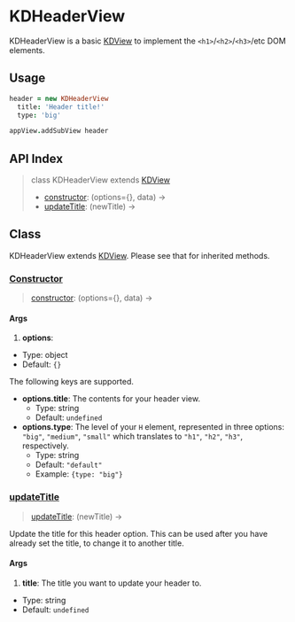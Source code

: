 
# KDHeaderView

KDHeaderView is a basic [KDView][kdview] to implement the 
`<h1>`/`<h2>`/`<h3>`/etc DOM elements.

## Usage

```coffee
header = new KDHeaderView
  title: 'Header title!'
  type: 'big'

appView.addSubView header
```

## API Index

> class KDHeaderView extends [KDView][kdview]
> - [constructor](#constructor): (options={}, data) ->
> - [updateTitle](#updatetitle): (newTitle) ->

## Class

KDHeaderView extends [KDView][kdview]. Please see that for inherited methods.

### [Constructor](https://github.com/koding/kd/blob/master/src/components/header/headerview.coffee#L2)
> [constructor](#constructor): (options={}, data) ->

#### Args

1. **options**:
  - Type: object
  - Default: `{}`

  The following keys are supported.
  
  - **options.title**: The contents for your header view.
    - Type: string
    - Default: `undefined`
  - **options.type**: The level of your `H` element, represented in three 
    options: `"big"`, `"medium"`, `"small"` which translates to `"h1"`, `"h2"`, 
`"h3"`,
    respectively.
    - Type: string
    - Default: `"default"`
    - Example: `{type: "big"}`

### [updateTitle](https://github.com/koding/kd/blob/master/src/components/header/headerview.coffee#L14)
> [updateTitle](#updatetitle): (newTitle) ->

Update the title for this header option. This can be used after you have 
already set the title, to change it to another title.

#### Args

1. **title**: The title you want to update your header to.
  - Type: string
  - Default: `undefined`




[kdview]: ./kdview.md
